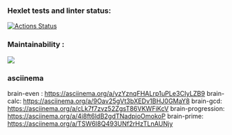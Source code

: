 ### Hexlet tests and linter status:
[![Actions Status](https://github.com/TabulaSmaragudina/python-project-lvl1/workflows/hexlet-check/badge.svg)](https://github.com/TabulaSmaragudina/python-project-lvl1/actions)
### Maintainability :
<a href="https://codeclimate.com/github/TabulaSmaragudina/python-project-lvl1/maintainability"><img src="https://api.codeclimate.com/v1/badges/ee251eeb91fd6ebb0ee6/maintainability" /></a>
### asciinema
brain-even :
https://asciinema.org/a/yzYznqFHALrp1uPLe3CIyLZB9
brain-calc:
https://asciinema.org/a/9Oav25gVt3bXEDv1BHJ0GMaY8
brain-gcd:
https://asciinema.org/a/cLk7f7zvz52ZgsT86VKWFiKcV
brain-progression:
https://asciinema.org/a/4i8ft6ldB2gdTNadpioOmokoP
brain-prime:
 https://asciinema.org/a/TSW6I8Q493UNf2rHzTLnAUNjy


